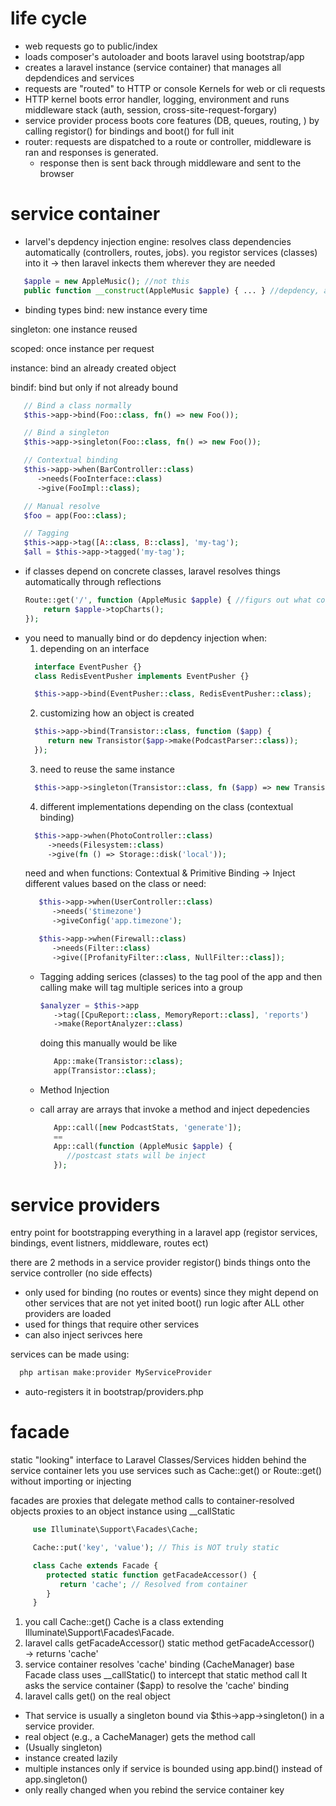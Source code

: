 # life cycle
 - web requests go to public/index
 - loads composer's autoloader and boots laravel using bootstrap/app
 - creates a laravel instance (service container) that manages all depdendices and services
 - requests are "routed" to HTTP or console Kernels for web or cli requests
 - HTTP kernel boots error handler, logging, environment and runs middleware stack (auth, session, cross-site-request-forgary)
 - service provider process boots core features (DB, queues, routing, ) by calling registor() for bindings and boot() for full init
 - router: requests are dispatched to a route or controller, middleware is ran and responses is generated.
    - response then is sent back through middleware and sent to the browser 

# service container
 - larvel's depdency injection engine: resolves class dependencies automatically (controllers, routes, jobs). you registor services (classes) into it -> then laravel inkects them wherever they are needed
 ```php
    $apple = new AppleMusic(); //not this
    public function __construct(AppleMusic $apple) { ... } //depdency, automatically injected
 ```
  - binding types
   bind: new instance every time

   singleton: one instance reused

   scoped: once instance per request

   instance: bind an already created object

   bindif: bind but only if not already bound

   ```php
      // Bind a class normally
      $this->app->bind(Foo::class, fn() => new Foo());

      // Bind a singleton
      $this->app->singleton(Foo::class, fn() => new Foo());

      // Contextual binding
      $this->app->when(BarController::class)
         ->needs(FooInterface::class)
         ->give(FooImpl::class);

      // Manual resolve
      $foo = app(Foo::class);

      // Tagging
      $this->app->tag([A::class, B::class], 'my-tag');
      $all = $this->app->tagged('my-tag');
   ```
 - if classes depend on concrete classes, laravel resolves things automatically through reflections 
    ```php
    Route::get('/', function (AppleMusic $apple) { //figurs out what concrete class to pass in
        return $apple->topCharts();
    }); 
    ```
 - you need to manually bind or do depdency injection when:
    1. depending on an interface
    ```php
      interface EventPusher {}
      class RedisEventPusher implements EventPusher {}

      $this->app->bind(EventPusher::class, RedisEventPusher::class);
    ```
    2. customizing how an object is created
    ```php
      $this->app->bind(Transistor::class, function ($app) {
         return new Transistor($app->make(PodcastParser::class));
      });
    ```
    3. need to reuse the same instance
    ```php
      $this->app->singleton(Transistor::class, fn ($app) => new Transistor(...));
    ```
    4. different implementations depending on the class (contextual binding)
    ```php
      $this->app->when(PhotoController::class)
         ->needs(Filesystem::class)
         ->give(fn () => Storage::disk('local'));
    ```
   need and when functions: Contextual & Primitive Binding -> Inject different values based on the class or need:
   ```php
      $this->app->when(UserController::class)
         ->needs('$timezone')
         ->giveConfig('app.timezone');

      $this->app->when(Firewall::class)
         ->needs(Filter::class)
         ->give([ProfanityFilter::class, NullFilter::class]);
    ```
   - Tagging
      adding serices (classes) to the tag pool of the app and then calling make will tag multiple serices into a group
      ```php
      $analyzer = $this->app
         ->tag([CpuReport::class, MemoryReport::class], 'reports')
         ->make(ReportAnalyzer::class)

      ```
      doing this manually would be like
      ```php
         App::make(Transistor::class);
         app(Transistor::class);
      ```

   - Method Injection
    - call array are arrays that invoke a method and inject depedencies
      ```php
         App::call([new PodcastStats, 'generate']);
         ==
         App::call(function (AppleMusic $apple) {
            //postcast stats will be inject
         });
      ```

# service providers
 entry point for bootstrapping everything in a laravel app (registor services, bindings, event listners, middleware, routes ect)

 there are 2 methods in a service provider
 registor() binds things onto the service controller (no side effects)
   - only used for binding (no routes or events) since they might depend on other services that are not yet inited
 boot() run logic after ALL other providers are loaded
   - used for things that require other services
   - can also inject serivces here

 services can be made using:
 ```bash
   php artisan make:provider MyServiceProvider
 ```
 - auto-registers it in bootstrap/providers.php

# facade
 static "looking" interface to Laravel Classes/Services hidden behind the service container
 lets you use services such as Cache::get() or Route::get() without importing or injecting

 facades are proxies that delegate method calls to container-resolved objects
 proxies to an object instance using __callStatic
 ```php
      use Illuminate\Support\Facades\Cache;

      Cache::put('key', 'value'); // This is NOT truly static

      class Cache extends Facade {
         protected static function getFacadeAccessor() {
            return 'cache'; // Resolved from container
         }
      }
 ```

 1. you call Cache::get()
   Cache is a class extending Illuminate\Support\Facades\Facade.
 2. laravel calls getFacadeAccessor()
   static method getFacadeAccessor() → returns 'cache'
 3. service container resolves 'cache' binding (CacheManager)
   base Facade class uses __callStatic() to intercept that static method call
   It asks the service container ($app) to resolve the 'cache' binding
 4. laravel calls get() on the real object 
   - That service is usually a singleton bound via $this->app->singleton() in a service provider.
   - real object (e.g., a CacheManager) gets the method call
   - (Usually singleton)
   - instance created lazily
   - multiple instances only if service is bounded using app.bind() instead of app.singleton()
   - only really changed when you rebind the service container key